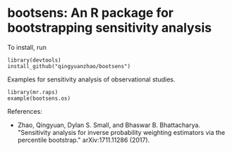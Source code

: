 # bootsens: An R package for bootstrapping sensitivity analysis

To install, run
```
library(devtools)
install_github("qingyuanzhao/bootsens")
```

Examples for sensitivity analysis of observational studies.
```
library(mr.raps)
example(bootsens.os)
```

References:
* Zhao, Qingyuan, Dylan S. Small, and Bhaswar B. Bhattacharya. "Sensitivity analysis for inverse probability weighting estimators via the percentile bootstrap." arXiv:1711.11286 (2017).
